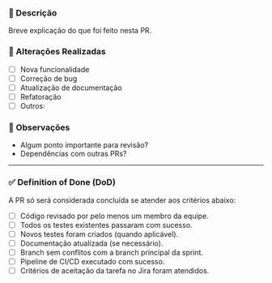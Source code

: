 ### 📝 Descrição
Breve explicação do que foi feito nesta PR.

### 🔄 Alterações Realizadas
- [ ] Nova funcionalidade
- [ ] Correção de bug
- [ ] Atualização de documentação
- [ ] Refatoração
- [ ] Outros:

### 📌 Observações
- Algum ponto importante para revisão?
- Dependências com outras PRs?

---

### ✅ Definition of Done (DoD)
A PR só será considerada concluída se atender aos critérios abaixo:

- [ ] Código revisado por pelo menos um membro da equipe.  
- [ ] Todos os testes existentes passaram com sucesso.  
- [ ] Novos testes foram criados (quando aplicável).  
- [ ] Documentação atualizada (se necessário).  
- [ ] Branch sem conflitos com a branch principal da sprint.  
- [ ] Pipeline de CI/CD executado com sucesso.  
- [ ] Critérios de aceitação da tarefa no Jira foram atendidos.  
